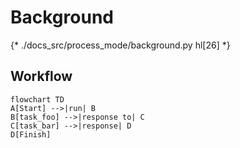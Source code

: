 # Background

{* ./docs_src/process_mode/background.py hl[26] *}

## Workflow

```mermaid
flowchart TD
A[Start] -->|run| B
B[task_foo] -->|response to| C
C[task_bar] -->|response| D
D[Finish]
```
